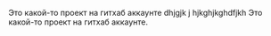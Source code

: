 Это какой-то проект на гитхаб аккаунте dhjgjk j hjkghjkghdfjkh
Это какой-то проект на гитхаб аккаунте.
